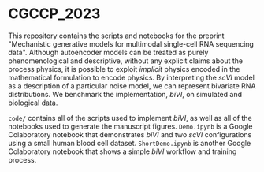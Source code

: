 # CGCCP_2023
This repository contains the scripts and notebooks for the preprint "Mechanistic generative models for multimodal single-cell RNA sequencing data". Although autoencoder models can be treated as purely phenomenological and descriptive, without any explicit claims about the process physics, it is possible to exploit *implicit* physics encoded in the mathematical formulation to encode physics. By interpreting the _scVI_ model as a description of a particular noise model, we can represent bivariate RNA distributions. We benchmark the implementation, _biVI_, on simulated and biological data.

`code/` contains all of the scripts used to implement _biVI_, as well as all of the notebooks used to generate the manuscript figures. `Demo.ipynb` is a Google Colaboratory notebook that demonstrates _biVI_ and two _scVI_ configurations using a small human blood cell dataset. `ShortDemo.ipynb` is another Google Colaboratory notebook that shows a simple _biVI_ workflow and training process.
